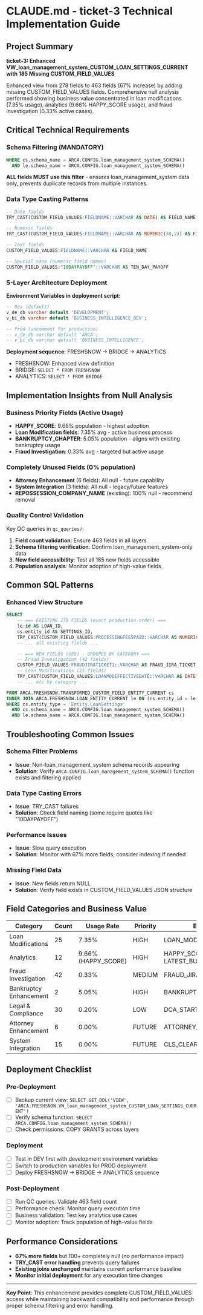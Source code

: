# CLAUDE.md - ticket-3 Technical Implementation Guide

## Project Summary
**ticket-3: Enhanced VW_loan_management_system_CUSTOM_LOAN_SETTINGS_CURRENT with 185 Missing CUSTOM_FIELD_VALUES**

Enhanced view from 278 fields to 463 fields (67% increase) by adding missing CUSTOM_FIELD_VALUES fields. Comprehensive null analysis performed showing business value concentrated in loan modifications (7.35% usage), analytics (9.66% HAPPY_SCORE usage), and fraud investigation (0.33% active cases).

## Critical Technical Requirements

### Schema Filtering (MANDATORY)
```sql
WHERE cs.schema_name = ARCA.CONFIG.loan_management_system_SCHEMA()
  AND le.schema_name = ARCA.CONFIG.loan_management_system_SCHEMA()
```
**ALL fields MUST use this filter** - ensures loan_management_system data only, prevents duplicate records from multiple instances.

### Data Type Casting Patterns
```sql
-- Date fields
TRY_CAST(CUSTOM_FIELD_VALUES:FIELDNAME::VARCHAR AS DATE) AS FIELD_NAME

-- Numeric fields
TRY_CAST(CUSTOM_FIELD_VALUES:FIELDNAME::VARCHAR AS NUMERIC(30,2)) AS FIELD_NAME

-- Text fields
CUSTOM_FIELD_VALUES:FIELDNAME::VARCHAR AS FIELD_NAME

-- Special case (numeric field names)
CUSTOM_FIELD_VALUES:"10DAYPAYOFF"::VARCHAR AS TEN_DAY_PAYOFF
```

### 5-Layer Architecture Deployment
**Environment Variables in deployment script:**
```sql
-- Dev (default)
v_de_db varchar default 'DEVELOPMENT';
v_bi_db varchar default 'BUSINESS_INTELLIGENCE_DEV';

-- Prod (uncomment for production)
-- v_de_db varchar default 'ARCA';
-- v_bi_db varchar default 'BUSINESS_INTELLIGENCE';
```

**Deployment sequence**: FRESHSNOW → BRIDGE → ANALYTICS
- FRESHSNOW: Enhanced view definition
- BRIDGE: `SELECT * FROM FRESHSNOW`
- ANALYTICS: `SELECT * FROM BRIDGE`

## Implementation Insights from Null Analysis

### Business Priority Fields (Active Usage)
- **HAPPY_SCORE**: 9.66% population - highest adoption
- **Loan Modification fields**: 7.35% avg - active business process
- **BANKRUPTCY_CHAPTER**: 5.05% population - aligns with existing bankruptcy usage
- **Fraud Investigation**: 0.33% avg - targeted but active usage

### Completely Unused Fields (0% population)
- **Attorney Enhancement** (6 fields): All null - future capability
- **System Integration** (3 fields): All null - legacy/future features
- **REPOSSESSION_COMPANY_NAME** (existing): 100% null - recommend removal

### Quality Control Validation
Key QC queries in `qc_queries/`:
1. **Field count validation**: Ensure 463 fields in all layers
2. **Schema filtering verification**: Confirm loan_management_system-only data
3. **New field accessibility**: Test all 185 new fields accessible
4. **Population analysis**: Monitor adoption of high-value fields

## Common SQL Patterns

### Enhanced View Structure
```sql
SELECT
    -- === EXISTING 278 FIELDS (exact production order) ===
    le.id AS LOAN_ID,
    cs.entity_id AS SETTINGS_ID,
    TRY_CAST(CUSTOM_FIELD_VALUES:PROCESSINGFEESPAID::VARCHAR AS NUMERIC(30,2)) AS PROCESSING_FEES_PAID,
    -- ... all existing fields ...

    -- === NEW FIELDS (185) - GROUPED BY CATEGORY ===
    -- Fraud Investigation (42 fields)
    CUSTOM_FIELD_VALUES:FRAUDJIRATICKET1::VARCHAR AS FRAUD_JIRA_TICKET_1,
    -- Loan Modifications (25 fields)
    TRY_CAST(CUSTOM_FIELD_VALUES:LOANMODEFFECTIVEDATE::VARCHAR AS DATE) AS LOAN_MOD_EFFECTIVE_DATE,
    -- ... etc by category ...

FROM ARCA.FRESHSNOW.TRANSFORMED_CUSTOM_FIELD_ENTITY_CURRENT cs
INNER JOIN ARCA.FRESHSNOW.LOAN_ENTITY_CURRENT le ON (cs.entity_id = le.settings_id)
WHERE cs.entity_type = 'Entity.LoanSettings'
  AND cs.schema_name = ARCA.CONFIG.loan_management_system_SCHEMA()
  AND le.schema_name = ARCA.CONFIG.loan_management_system_SCHEMA()
```

## Troubleshooting Common Issues

### Schema Filter Problems
- **Issue**: Non-loan_management_system schema records appearing
- **Solution**: Verify `ARCA.CONFIG.loan_management_system_SCHEMA()` function exists and filtering applied

### Data Type Casting Errors
- **Issue**: TRY_CAST failures
- **Solution**: Check field naming (some require quotes like "10DAYPAYOFF")

### Performance Issues
- **Issue**: Slow query execution
- **Solution**: Monitor with 67% more fields; consider indexing if needed

### Missing Field Data
- **Issue**: New fields return NULL
- **Solution**: Verify field exists in CUSTOM_FIELD_VALUES JSON structure

## Field Categories and Business Value

| Category | Count | Usage Rate | Priority | Examples |
|----------|-------|------------|----------|----------|
| Loan Modifications | 25 | 7.35% | HIGH | LOAN_MOD_EFFECTIVE_DATE |
| Analytics | 12 | 9.66% (HAPPY_SCORE) | HIGH | HAPPY_SCORE, LATEST_BUREAU_SCORE |
| Fraud Investigation | 42 | 0.33% | MEDIUM | FRAUD_JIRA_TICKET_1 |
| Bankruptcy Enhancement | 2 | 5.05% | HIGH | BANKRUPTCY_CHAPTER |
| Legal & Compliance | 30 | 0.20% | LOW | DCA_START_DATE |
| Attorney Enhancement | 6 | 0.00% | FUTURE | ATTORNEY_ORGANIZATION |
| System Integration | 15 | 0.00% | FUTURE | CLS_CLEARING_DATE |

## Deployment Checklist

### Pre-Deployment
- [ ] Backup current view: `SELECT GET_DDL('VIEW', 'ARCA.FRESHSNOW.VW_loan_management_system_CUSTOM_LOAN_SETTINGS_CURRENT')`
- [ ] Verify schema function: `SELECT ARCA.CONFIG.loan_management_system_SCHEMA()`
- [ ] Check permissions: COPY GRANTS across layers

### Deployment
- [ ] Test in DEV first with development environment variables
- [ ] Switch to production variables for PROD deployment
- [ ] Deploy FRESHSNOW → BRIDGE → ANALYTICS sequence

### Post-Deployment
- [ ] Run QC queries: Validate 463 field count
- [ ] Performance check: Monitor query execution time
- [ ] Business validation: Test key analytics use cases
- [ ] Monitor adoption: Track population of high-value fields

## Performance Considerations
- **67% more fields** but 100+ completely null (no performance impact)
- **TRY_CAST error handling** prevents query failures
- **Existing joins unchanged** maintains current performance baseline
- **Monitor initial deployment** for any execution time changes

---

**Key Point**: This enhancement provides complete CUSTOM_FIELD_VALUES access while maintaining backward compatibility and performance through proper schema filtering and error handling.